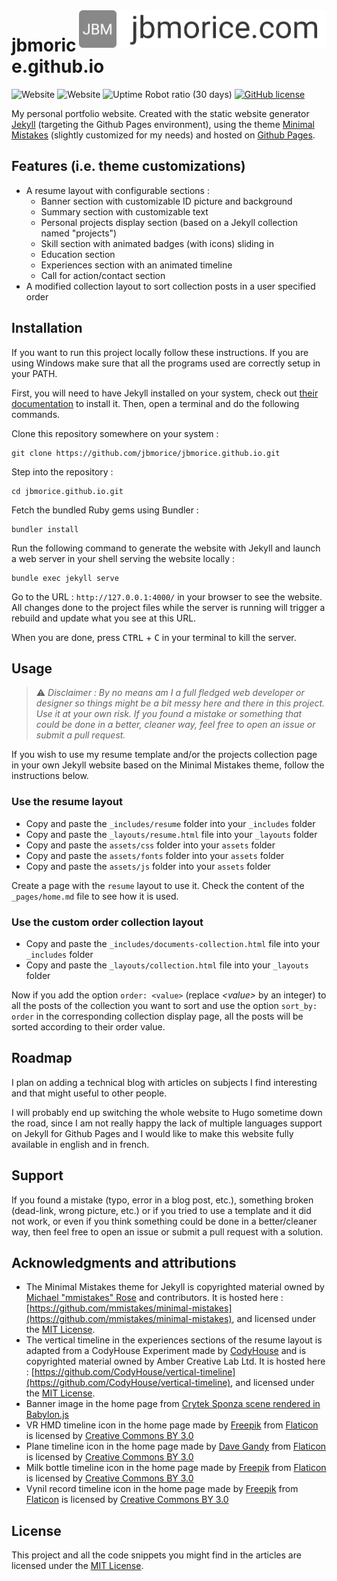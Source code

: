 <a href="https://jbmorice.com/">
    <img src="assets/images/logo.png" alt="jbmorice.com logo" title="jbmorice.com" align="right" height="60" />
</a>

# jbmorice.github.io
![Website](https://img.shields.io/website/https/jbmorice.github.io.svg?down_message=is%20not%20reachable&label=jbmorice.github.io&up_message=is%20reachable)
![Website](https://img.shields.io/website/https/jbmorice.com.svg?down_message=is%20not%20reachable&label=jbmorice.com&up_message=is%20reachable)
![Uptime Robot ratio (30 days)](https://img.shields.io/uptimerobot/ratio/m782708748-9ae50ad509947adc436907a4.svg)
[![GitHub license](https://img.shields.io/github/license/jbmorice/jbmorice.github.io.svg)](https://github.com/jbmorice/jbmorice.github.io)

My personal portfolio website. Created with the static website generator [Jekyll](https://jekyllrb.com/) (targeting the Github Pages environment), using the theme [Minimal Mistakes](https://mmistakes.github.io/minimal-mistakes/) (slightly customized for my needs) and hosted on [Github Pages](https://pages.github.com/).

## Features (i.e. theme customizations)

* A resume layout with configurable sections :
    * Banner section with customizable ID picture and background
    * Summary section with customizable text
    * Personal projects display section (based on a Jekyll collection named "projects")
    * Skill section with animated badges (with icons) sliding in
    * Education section
    * Experiences section with an animated timeline
    * Call for action/contact section
* A modified collection layout to sort collection posts in a user specified order

## Installation

If you want to run this project locally follow these instructions. If you are using Windows make sure that all the programs used are correctly setup in your PATH.

First, you will need to have Jekyll installed on your system, check out [their documentation](https://jekyllrb.com/docs/installation/) to install it. Then, open a terminal and do the following commands.

Clone this repository somewhere on your system :
```
git clone https://github.com/jbmorice/jbmorice.github.io.git
```

Step into the repository :
```
cd jbmorice.github.io.git
```

Fetch the bundled Ruby gems using Bundler :
```
bundler install
```

Run the following command to generate the website with Jekyll and launch a web server in your shell serving the website locally :
```
bundle exec jekyll serve
```

Go to the URL : `http://127.0.0.1:4000/` in your browser to see the website. All changes done to the project files while the server is running will trigger a rebuild and update what you see at this URL.

When you are done, press <kbd>CTRL</kbd> + <kbd>C</kbd> in your terminal to kill the server.

## Usage

> :warning: *Disclaimer : By no means am I a full fledged web developer or designer so things might be a bit messy here and there in this project. Use it at your own risk. If you found a mistake or something that could be done in a better, cleaner way, feel free to open an issue or submit a pull request.*

If you wish to use my resume template and/or the projects collection page in your own Jekyll website based on the Minimal Mistakes theme, follow the instructions below.

### Use the resume layout

* Copy and paste the `_includes/resume` folder into your `_includes` folder
* Copy and paste the `_layouts/resume.html` file into your `_layouts` folder
* Copy and paste the `assets/css` folder into your `assets` folder
* Copy and paste the `assets/fonts` folder into your `assets` folder
* Copy and paste the `assets/js` folder into your `assets` folder

Create a page with the `resume` layout to use it. Check the content of the `_pages/home.md` file to see how it is used.

### Use the custom order collection layout

* Copy and paste the `_includes/documents-collection.html` file into your `_includes` folder
* Copy and paste the `_layouts/collection.html` file into your `_layouts` folder

Now if you add the option `order: <value>` (replace *\<value\>* by an integer) to all the posts of the collection you want to sort and use the option `sort_by: order` in the corresponding collection display page, all the posts will be sorted according to their order value.

## Roadmap

I plan on adding a technical blog with articles on subjects I find interesting and that might useful to other people.

I will probably end up switching the whole website to Hugo sometime down the road, since I am not really happy the lack of multiple languages support on Jekyll for Github Pages and I would like to make this website fully available in english and in french.

## Support

If you found a mistake (typo, error in a blog post, etc.), something broken (dead-link, wrong picture, etc.) or if you tried to use a template and it did not work, or even if you think something could be done in a better/cleaner way, then feel free to open an issue or submit a pull request with a solution.

## Acknowledgments and attributions
* The Minimal Mistakes theme for Jekyll is copyrighted material owned by [Michael "mmistakes" Rose](https://github.com/mmistakes) and contributors.  It is hosted here : [https://github.com/mmistakes/minimal-mistakes](https://github.com/mmistakes/minimal-mistakes), and licensed under the [MIT License](https://github.com/mmistakes/minimal-mistakes/blob/master/LICENSE).
* The vertical timeline in the experiences sections of the resume layout is adapted from a CodyHouse Experiment made by [CodyHouse](https://codyhouse.co/) and is copyrighted material owned by Amber Creative Lab Ltd. It is hosted here : [https://github.com/CodyHouse/vertical-timeline](https://github.com/CodyHouse/vertical-timeline), and licensed under the [MIT License](https://codyhouse.co/license).
* Banner image in the home page from [Crytek Sponza scene rendered in Babylon.js](https://www.babylonjs.com/demos/sponza/)
* VR HMD timeline icon in the home page made by [Freepik](http://www.freepik.com) from [Flaticon](www.flaticon.com) is licensed by [Creative Commons BY 3.0](http://creativecommons.org/licenses/by/3.0/)
* Plane timeline icon in the home page made by [Dave Gandy](https://www.flaticon.com/authors/dave-gandy) from [Flaticon](www.flaticon.com) is licensed by [Creative Commons BY 3.0](http://creativecommons.org/licenses/by/3.0/)
* Milk bottle timeline icon in the home page made by [Freepik](http://www.freepik.com) from [Flaticon](www.flaticon.com) is licensed by [Creative Commons BY 3.0](http://creativecommons.org/licenses/by/3.0/)
* Vynil record timeline icon in the home page made by [Freepik](http://www.freepik.com) from [Flaticon](www.flaticon.com) is licensed by [Creative Commons BY 3.0](http://creativecommons.org/licenses/by/3.0/)

## License

This project and all the code snippets you might find in the articles are licensed under the [MIT License](LICENSE).
